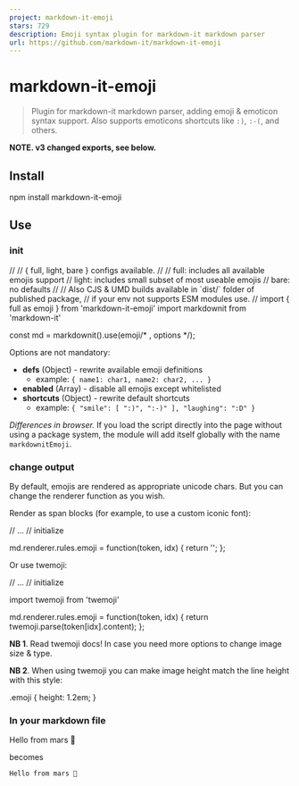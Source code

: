 ```yaml
---
project: markdown-it-emoji
stars: 729
description: Emoji syntax plugin for markdown-it markdown parser
url: https://github.com/markdown-it/markdown-it-emoji
---
```


markdown-it-emoji
=================

> Plugin for markdown-it markdown parser, adding emoji & emoticon syntax support. Also supports emoticons shortcuts like `:)`, `:-(`, and others.

**NOTE. v3 changed exports, see below.**

Install
-------

npm install markdown-it-emoji

Use
---

### init

//
// { full, light, bare } configs available.
//
//  full:  includes all available emojis support
//  light: includes small subset of most useable emojis
//  bare:  no defaults
//
// Also CJS & UMD builds available in \`dist/\` folder of published package,
// if your env not supports ESM modules use.
//
import { full as emoji } from 'markdown-it-emoji'
import markdownit from 'markdown-it'

const md \= markdownit().use(emoji/\* , options \*/);

Options are not mandatory:

-   **defs** (Object) - rewrite available emoji definitions
    -   example: `{ name1: char1, name2: char2, ... }`
-   **enabled** (Array) - disable all emojis except whitelisted
-   **shortcuts** (Object) - rewrite default shortcuts
    -   example: `{ "smile": [ ":)", ":-)" ], "laughing": ":D" }`

_Differences in browser._ If you load the script directly into the page without using a package system, the module will add itself globally with the name `markdownitEmoji`.

### change output

By default, emojis are rendered as appropriate unicode chars. But you can change the renderer function as you wish.

Render as span blocks (for example, to use a custom iconic font):

// ...
// initialize

md.renderer.rules.emoji \= function(token, idx) {
  return '<span class="emoji emoji\_' + token\[idx\].markup + '"></span>';
};

Or use twemoji:

// ...
// initialize

import twemoji from 'twemoji'

md.renderer.rules.emoji \= function(token, idx) {
  return twemoji.parse(token\[idx\].content);
};

**NB 1**. Read twemoji docs! In case you need more options to change image size & type.

**NB 2**. When using twemoji you can make image height match the line height with this style:

.emoji {
  height: 1.2em;
}

### In your markdown file

Hello from mars :satellite:

becomes

```
Hello from mars 📡
```
